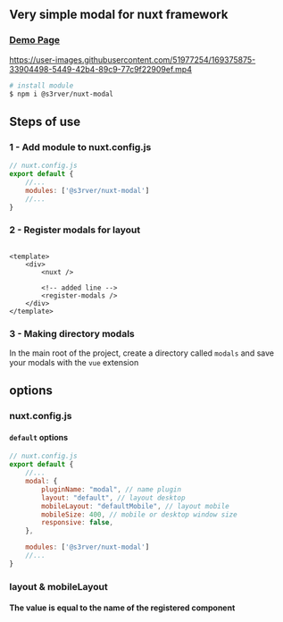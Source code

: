 ## Very simple modal for nuxt framework

### [Demo Page](https://s3rver.github.io/nuxt-modal)

https://user-images.githubusercontent.com/51977254/169375875-33904498-5449-42b4-89c9-77c9f22909ef.mp4

```bash
# install module
$ npm i @s3rver/nuxt-modal
```

## Steps of use

### 1 - Add module to nuxt.config.js

```javascript
// nuxt.config.js
export default {
    //...
    modules: ['@s3rver/nuxt-modal']
    //...
}
```

### 2 - Register modals for layout

```vue

<template>
    <div>
        <nuxt />

        <!-- added line -->
        <register-modals />
    </div>
</template>
```

### 3 - Making directory modals

In the main root of the project, create a directory called `modals` and save your modals with the `vue` extension

## options

### nuxt.config.js

#### `default` options

```javascript
// nuxt.config.js
export default {
    //...
    modal: {
        pluginName: "modal", // name plugin 
        layout: "default", // layout desktop
        mobileLayout: "defaultMobile", // layout mobile
        mobileSize: 400, // mobile or desktop window size
        responsive: false,
    },

    modules: ['@s3rver/nuxt-modal']
    //...
}
```

### layout & mobileLayout

#### The value is equal to the name of the registered component 
